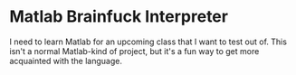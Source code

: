 # Matlab Brainfuck Interpreter
I need to learn Matlab for an upcoming class that I want to test out of. This isn't a normal Matlab-kind of project, but it's a fun way to get more acquainted with the language.
